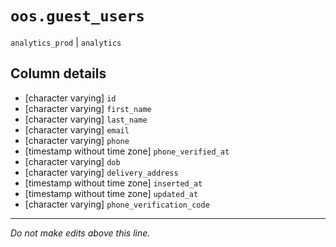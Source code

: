 # `oos.guest_users`
`analytics_prod` | `analytics`

## Column details
* [character varying] `id`
* [character varying] `first_name`
* [character varying] `last_name`
* [character varying] `email`
* [character varying] `phone`
* [timestamp without time zone] `phone_verified_at`
* [character varying] `dob`
* [character varying] `delivery_address`
* [timestamp without time zone] `inserted_at`
* [timestamp without time zone] `updated_at`
* [character varying] `phone_verification_code`

-------------------------------------------------------------------------------
*Do not make edits above this line.*
